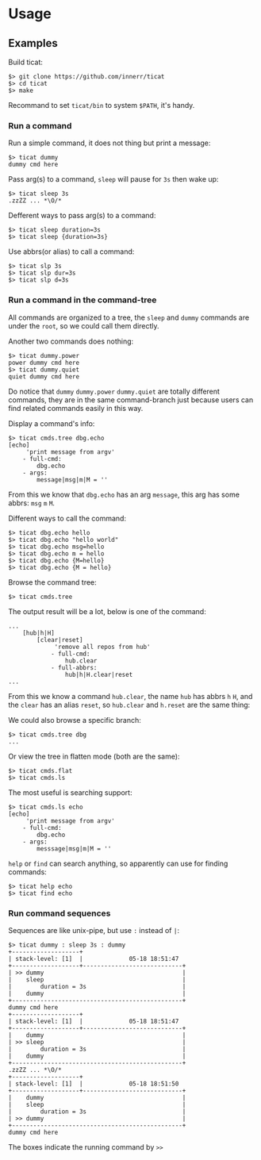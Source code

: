 # Usage

## Examples
Build ticat:
```
$> git clone https://github.com/innerr/ticat
$> cd ticat
$> make
```
Recommand to set `ticat/bin` to system `$PATH`, it's handy.

### Run a command
Run a simple command, it does not thing but print a message:
```
$> ticat dummy
dummy cmd here
```
Pass arg(s) to a command, `sleep` will pause for `3s` then wake up:
```
$> ticat sleep 3s
.zzZZ ... *\O/*
```
Defferent ways to pass arg(s) to a command:
```
$> ticat sleep duration=3s
$> ticat sleep {duration=3s}
```
Use abbrs(or alias) to call a command:
```
$> ticat slp 3s
$> ticat slp dur=3s
$> ticat slp d=3s
```

### Run a command in the command-tree
All commands are organized to a tree,
the `sleep` and `dummy` commands are under the `root`,
so we could call them directly.

Another two commands does nothing:
```
$> ticat dummy.power
power dummy cmd here
$> ticat dummy.quiet
quiet dummy cmd here
```
Do notice that `dummy` `dummy.power` `dummy.quiet` are totally different commands,
they are in the same command-branch just because users can find related commands easily in this way.

Display a command's info:
```
$> ticat cmds.tree dbg.echo
[echo]
     'print message from argv'
    - full-cmd:
        dbg.echo
    - args:
        message|msg|m|M = ''
```
From this we know that `dbg.echo` has an arg `message`, this arg has some abbrs: `msg` `m` `M`.

Different ways to call the command:
```
$> ticat dbg.echo hello
$> ticat dbg.echo "hello world"
$> ticat dbg.echo msg=hello
$> ticat dbg.echo m = hello
$> ticat dbg.echo {M=hello}
$> ticat dbg.echo {M = hello}
```

Browse the command tree:
```
$> ticat cmds.tree
```
The output result will be a lot, below is one of the command:
```
...
    [hub|h|H]
        [clear|reset]
             'remove all repos from hub'
            - full-cmd:
                hub.clear
            - full-abbrs:
                hub|h|H.clear|reset
...
```
From this we know a command `hub.clear`,
the name `hub` has abbrs `h` `H`,
and the `clear` has an alias `reset`,
so `hub.clear` and `h.reset` are the same thing:

We could also browse a specific branch:
```
$> ticat cmds.tree dbg
...
```

Or view the tree in flatten mode (both are the same):
```
$> ticat cmds.flat
$> ticat cmds.ls
```

The most useful is searching support:
```
$> ticat cmds.ls echo
[echo]
     'print message from argv'
    - full-cmd:
        dbg.echo
    - args:
        messsage|msg|m|M = ''
```

`help` or `find` can search anything, so apparently can use for finding commands:
```
$> ticat help echo
$> ticat find echo
```

### Run command sequences
Sequences are like unix-pipe, but use `:` instead of `|`:
```
$> ticat dummy : sleep 3s : dummy
+-------------------+
| stack-level: [1]  |             05-18 18:51:47
+-------------------+----------------------------+
| >> dummy                                       |
|    sleep                                       |
|        duration = 3s                           |
|    dummy                                       |
+------------------------------------------------+
dummy cmd here
+-------------------+
| stack-level: [1]  |             05-18 18:51:47
+-------------------+----------------------------+
|    dummy                                       |
| >> sleep                                       |
|        duration = 3s                           |
|    dummy                                       |
+------------------------------------------------+
.zzZZ ... *\O/*
+-------------------+
| stack-level: [1]  |             05-18 18:51:50
+-------------------+----------------------------+
|    dummy                                       |
|    sleep                                       |
|        duration = 3s                           |
| >> dummy                                       |
+------------------------------------------------+
dummy cmd here
```
The boxes indicate the running command by `>>`


